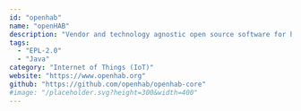 ```yaml
---
id: "openhab"
name: "openHAB"
description: "Vendor and technology agnostic open source software for home automation."
tags:
  - "EPL-2.0"
  - "Java"
category: "Internet of Things (IoT)"
website: "https://www.openhab.org"
github: "https://github.com/openhab/openhab-core"
#image: "/placeholder.svg?height=300&width=400"
---
```


